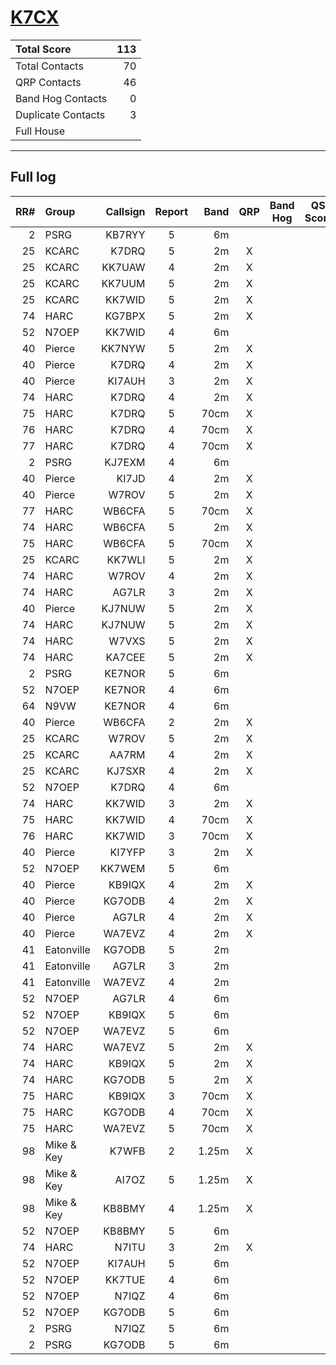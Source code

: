# [K7CX](https://www.qrz.com/db/K7CX)

| Total Score        |   113 |
|:-------------------|------:|
| Total Contacts     |    70 |
| QRP Contacts       |    46 |
| Band Hog Contacts  |     0 |
| Duplicate Contacts |     3 |
| Full House         |       |

---

## Full log

|   RR# | Group      |   Callsign |  Report  |   Band |  QRP  |  Band Hog  |   QSO Score |
|------:|:-----------|-----------:|:--------:|-------:|:-----:|:----------:|------------:|
|     2 | PSRG       |     KB7RYY |    5     |     6m |       |            |           1 |
|    25 | KCARC      |      K7DRQ |    5     |     2m |   X   |            |           2 |
|    25 | KCARC      |     KK7UAW |    4     |     2m |   X   |            |           2 |
|    25 | KCARC      |     KK7UUM |    5     |     2m |   X   |            |           2 |
|    25 | KCARC      |     KK7WID |    5     |     2m |   X   |            |           2 |
|    74 | HARC       |     KG7BPX |    5     |     2m |   X   |            |           2 |
|    52 | N7OEP      |     KK7WID |    4     |     6m |       |            |           1 |
|    40 | Pierce     |     KK7NYW |    5     |     2m |   X   |            |           2 |
|    40 | Pierce     |      K7DRQ |    4     |     2m |   X   |            |           2 |
|    40 | Pierce     |     KI7AUH |    3     |     2m |   X   |            |           2 |
|    74 | HARC       |      K7DRQ |    4     |     2m |   X   |            |           2 |
|    75 | HARC       |      K7DRQ |    5     |   70cm |   X   |            |           2 |
|    76 | HARC       |      K7DRQ |    4     |   70cm |   X   |            |           2 |
|    77 | HARC       |      K7DRQ |    4     |   70cm |   X   |            |           2 |
|     2 | PSRG       |     KJ7EXM |    4     |     6m |       |            |           1 |
|    40 | Pierce     |      KI7JD |    4     |     2m |   X   |            |           2 |
|    40 | Pierce     |      W7ROV |    5     |     2m |   X   |            |           2 |
|    77 | HARC       |     WB6CFA |    5     |   70cm |   X   |            |           2 |
|    74 | HARC       |     WB6CFA |    5     |     2m |   X   |            |           2 |
|    75 | HARC       |     WB6CFA |    5     |   70cm |   X   |            |           2 |
|    25 | KCARC      |     KK7WLI |    5     |     2m |   X   |            |           2 |
|    74 | HARC       |      W7ROV |    4     |     2m |   X   |            |           2 |
|    74 | HARC       |      AG7LR |    3     |     2m |   X   |            |           2 |
|    40 | Pierce     |     KJ7NUW |    5     |     2m |   X   |            |           2 |
|    74 | HARC       |     KJ7NUW |    5     |     2m |   X   |            |           2 |
|    74 | HARC       |      W7VXS |    5     |     2m |   X   |            |           2 |
|    74 | HARC       |     KA7CEE |    5     |     2m |   X   |            |           2 |
|     2 | PSRG       |     KE7NOR |    5     |     6m |       |            |           1 |
|    52 | N7OEP      |     KE7NOR |    4     |     6m |       |            |           1 |
|    64 | N9VW       |     KE7NOR |    4     |     6m |       |            |           1 |
|    40 | Pierce     |     WB6CFA |    2     |     2m |   X   |            |           2 |
|    25 | KCARC      |      W7ROV |    5     |     2m |   X   |            |           2 |
|    25 | KCARC      |      AA7RM |    4     |     2m |   X   |            |           2 |
|    25 | KCARC      |     KJ7SXR |    4     |     2m |   X   |            |           2 |
|    52 | N7OEP      |      K7DRQ |    4     |     6m |       |            |           1 |
|    74 | HARC       |     KK7WID |    3     |     2m |   X   |            |           2 |
|    75 | HARC       |     KK7WID |    4     |   70cm |   X   |            |           2 |
|    76 | HARC       |     KK7WID |    3     |   70cm |   X   |            |           2 |
|    40 | Pierce     |     KI7YFP |    3     |     2m |   X   |            |           2 |
|    52 | N7OEP      |     KK7WEM |    5     |     6m |       |            |           1 |
|    40 | Pierce     |     KB9IQX |    4     |     2m |   X   |            |           2 |
|    40 | Pierce     |     KG7ODB |    4     |     2m |   X   |            |           2 |
|    40 | Pierce     |      AG7LR |    4     |     2m |   X   |            |           2 |
|    40 | Pierce     |     WA7EVZ |    4     |     2m |   X   |            |           2 |
|    41 | Eatonville |     KG7ODB |    5     |     2m |       |            |           1 |
|    41 | Eatonville |      AG7LR |    3     |     2m |       |            |           1 |
|    41 | Eatonville |     WA7EVZ |    4     |     2m |       |            |           1 |
|    52 | N7OEP      |      AG7LR |    4     |     6m |       |            |           1 |
|    52 | N7OEP      |     KB9IQX |    5     |     6m |       |            |           1 |
|    52 | N7OEP      |     WA7EVZ |    5     |     6m |       |            |           1 |
|    74 | HARC       |     WA7EVZ |    5     |     2m |   X   |            |           2 |
|    74 | HARC       |     KB9IQX |    5     |     2m |   X   |            |           2 |
|    74 | HARC       |     KG7ODB |    5     |     2m |   X   |            |           2 |
|    75 | HARC       |     KB9IQX |    3     |   70cm |   X   |            |           2 |
|    75 | HARC       |     KG7ODB |    4     |   70cm |   X   |            |           2 |
|    75 | HARC       |     WA7EVZ |    5     |   70cm |   X   |            |           2 |
|    98 | Mike & Key |      K7WFB |    2     |  1.25m |   X   |            |           2 |
|    98 | Mike & Key |      AI7OZ |    5     |  1.25m |   X   |            |           2 |
|    98 | Mike & Key |     KB8BMY |    4     |  1.25m |   X   |            |           2 |
|    52 | N7OEP      |     KB8BMY |    5     |     6m |       |            |           1 |
|    74 | HARC       |      N7ITU |    3     |     2m |   X   |            |           2 |
|    52 | N7OEP      |     KI7AUH |    5     |     6m |       |            |           1 |
|    52 | N7OEP      |     KK7TUE |    4     |     6m |       |            |           1 |
|    52 | N7OEP      |      N7IQZ |    4     |     6m |       |            |           1 |
|    52 | N7OEP      |     KG7ODB |    5     |     6m |       |            |           1 |
|     2 | PSRG       |      N7IQZ |    5     |     6m |       |            |           1 |
|     2 | PSRG       |     KG7ODB |    5     |     6m |       |            |           1 |